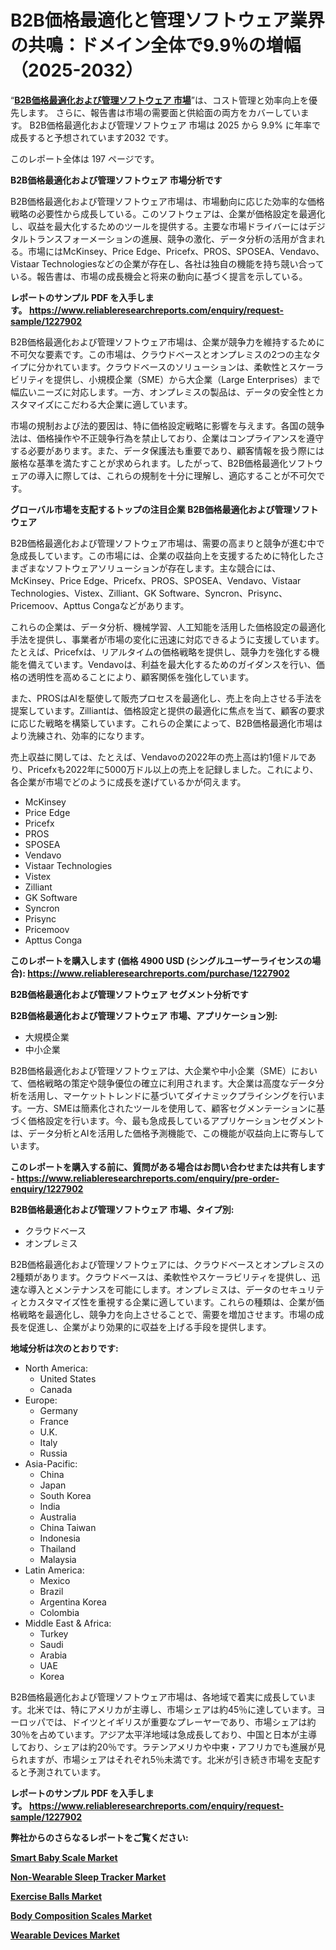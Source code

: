 <p><h1>B2B価格最適化と管理ソフトウェア業界の共鳴：ドメイン全体で9.9％の増幅（2025-2032）</h1></p><p>&ldquo;<strong><a href="https://www.reliableresearchreports.com/b2b-price-optimization-and-management-software-r1227902?utm_campaign=110&utm_medium=9&utm_source=Github&utm_content=ia&utm_term=11012025&utm_id=b2b-price-optimization-and-management-software">B2B価格最適化および管理ソフトウェア 市場</a></strong>&rdquo;は、コスト管理と効率向上を優先します。 さらに、報告書は市場の需要面と供給面の両方をカバーしています。 B2B価格最適化および管理ソフトウェア 市場は 2025 から 9.9% に年率で成長すると予想されています2032 です。</p>
<p>このレポート全体は 197 ページです。</p>
<p><strong>B2B価格最適化および管理ソフトウェア 市場分析です</strong></p>
<p><p>B2B価格最適化および管理ソフトウェア市場は、市場動向に応じた効率的な価格戦略の必要性から成長している。このソフトウェアは、企業が価格設定を最適化し、収益を最大化するためのツールを提供する。主要な市場ドライバーにはデジタルトランスフォーメーションの進展、競争の激化、データ分析の活用が含まれる。市場にはMcKinsey、Price Edge、Pricefx、PROS、SPOSEA、Vendavo、Vistaar Technologiesなどの企業が存在し、各社は独自の機能を持ち競い合っている。報告書は、市場の成長機会と将来の動向に基づく提言を示している。</p></p>
<p><strong>レポートのサンプル PDF を入手します。&nbsp;<a href="https://www.reliableresearchreports.com/enquiry/request-sample/1227902?utm_campaign=110&utm_medium=9&utm_source=Github&utm_content=ia&utm_term=11012025&utm_id=b2b-price-optimization-and-management-software">https://www.reliableresearchreports.com/enquiry/request-sample/1227902</a></strong></p>
<p><p>B2B価格最適化および管理ソフトウェア市場は、企業が競争力を維持するために不可欠な要素です。この市場は、クラウドベースとオンプレミスの2つの主なタイプに分かれています。クラウドベースのソリューションは、柔軟性とスケーラビリティを提供し、小規模企業（SME）から大企業（Large Enterprises）まで幅広いニーズに対応します。一方、オンプレミスの製品は、データの安全性とカスタマイズにこだわる大企業に適しています。</p><p>市場の規制および法的要因は、特に価格設定戦略に影響を与えます。各国の競争法は、価格操作や不正競争行為を禁止しており、企業はコンプライアンスを遵守する必要があります。また、データ保護法も重要であり、顧客情報を扱う際には厳格な基準を満たすことが求められます。したがって、B2B価格最適化ソフトウェアの導入に際しては、これらの規制を十分に理解し、適応することが不可欠です。</p></p>
<p><strong>グローバル市場を支配するトップの注目企業 B2B価格最適化および管理ソフトウェア</strong></p>
<p><p>B2B価格最適化および管理ソフトウェア市場は、需要の高まりと競争が進む中で急成長しています。この市場には、企業の収益向上を支援するために特化したさまざまなソフトウェアソリューションが存在します。主な競合には、McKinsey、Price Edge、Pricefx、PROS、SPOSEA、Vendavo、Vistaar Technologies、Vistex、Zilliant、GK Software、Syncron、Prisync、Pricemoov、Apttus Congaなどがあります。</p><p>これらの企業は、データ分析、機械学習、人工知能を活用した価格設定の最適化手法を提供し、事業者が市場の変化に迅速に対応できるように支援しています。たとえば、Pricefxは、リアルタイムの価格戦略を提供し、競争力を強化する機能を備えています。Vendavoは、利益を最大化するためのガイダンスを行い、価格の透明性を高めることにより、顧客関係を強化しています。</p><p>また、PROSはAIを駆使して販売プロセスを最適化し、売上を向上させる手法を提案しています。Zilliantは、価格設定と提供の最適化に焦点を当て、顧客の要求に応じた戦略を構築しています。これらの企業によって、B2B価格最適化市場はより洗練され、効率的になります。</p><p>売上収益に関しては、たとえば、Vendavoの2022年の売上高は約1億ドルであり、Pricefxも2022年に5000万ドル以上の売上を記録しました。これにより、各企業が市場でどのように成長を遂げているかが伺えます。</p></p>
<p><ul><li>McKinsey</li><li>Price Edge</li><li>Pricefx</li><li>PROS</li><li>SPOSEA</li><li>Vendavo</li><li>Vistaar Technologies</li><li>Vistex</li><li>Zilliant</li><li>GK Software</li><li>Syncron</li><li>Prisync</li><li>Pricemoov</li><li>Apttus Conga</li></ul></p>
<p><strong>このレポートを購入します (価格 4900 USD (シングルユーザーライセンスの場合):&nbsp;<a href="https://www.reliableresearchreports.com/purchase/1227902?utm_campaign=110&utm_medium=9&utm_source=Github&utm_content=ia&utm_term=11012025&utm_id=b2b-price-optimization-and-management-software">https://www.reliableresearchreports.com/purchase/1227902</a></strong></p>
<p><strong>B2B価格最適化および管理ソフトウェア セグメント分析です</strong></p>
<p><strong>B2B価格最適化および管理ソフトウェア 市場、アプリケーション別:</strong></p>
<p><ul><li>大規模企業</li><li>中小企業</li></ul></p>
<p><p>B2B価格最適化および管理ソフトウェアは、大企業や中小企業（SME）において、価格戦略の策定や競争優位の確立に利用されます。大企業は高度なデータ分析を活用し、マーケットトレンドに基づいてダイナミックプライシングを行います。一方、SMEは簡素化されたツールを使用して、顧客セグメンテーションに基づく価格設定を行います。今、最も急成長しているアプリケーションセグメントは、データ分析とAIを活用した価格予測機能で、この機能が収益向上に寄与しています。</p></p>
<p><strong>このレポートを購入する前に、質問がある場合はお問い合わせまたは共有します - <a href="https://www.reliableresearchreports.com/enquiry/pre-order-enquiry/1227902?utm_campaign=110&utm_medium=9&utm_source=Github&utm_content=ia&utm_term=11012025&utm_id=b2b-price-optimization-and-management-software">https://www.reliableresearchreports.com/enquiry/pre-order-enquiry/1227902</a></strong></p>
<p><strong>B2B価格最適化および管理ソフトウェア 市場、タイプ別:</strong></p>
<p><ul><li>クラウドベース</li><li>オンプレミス</li></ul></p>
<p><p>B2B価格最適化および管理ソフトウェアには、クラウドベースとオンプレミスの2種類があります。クラウドベースは、柔軟性やスケーラビリティを提供し、迅速な導入とメンテナンスを可能にします。オンプレミスは、データのセキュリティとカスタマイズ性を重視する企業に適しています。これらの種類は、企業が価格戦略を最適化し、競争力を向上させることで、需要を増加させます。市場の成長を促進し、企業がより効果的に収益を上げる手段を提供します。</p></p>
<p><strong>地域分析は次のとおりです:</strong></p>
<p><ul>
    <li>
        North America:
        <ul>
            <li>United States</li>
            <li>Canada</li>
        </ul>
    </li>
    <li>
        Europe:
        <ul>
            <li>Germany</li>
            <li>France</li>
            <li>U.K.</li>
            <li>Italy</li>
            <li>Russia</li>
        </ul>
    </li>
    <li>
        Asia-Pacific:
        <ul>
            <li>China</li>
            <li>Japan</li>
            <li>South Korea</li>
            <li>India</li>
            <li>Australia</li>
            <li>China Taiwan</li>
            <li>Indonesia</li>
            <li>Thailand</li>
            <li>Malaysia</li>
        </ul>
    </li>
    <li>
        Latin America:
        <ul>
            <li>Mexico</li>
            <li>Brazil</li>
            <li>Argentina Korea</li>
            <li>Colombia</li>
        </ul>
    </li>
    <li>
        Middle East & Africa:
        <ul>
            <li>Turkey</li>
            <li>Saudi</li>
            <li>Arabia</li>
            <li>UAE</li>
            <li>Korea</li>
        </ul>
    </li>
    </ul></p>
<p><p>B2B価格最適化および管理ソフトウェア市場は、各地域で着実に成長しています。北米では、特にアメリカが主導し、市場シェアは約45％に達しています。ヨーロッパでは、ドイツとイギリスが重要なプレーヤーであり、市場シェアは約30％を占めています。アジア太平洋地域は急成長しており、中国と日本が主導しており、シェアは約20％です。ラテンアメリカや中東・アフリカでも進展が見られますが、市場シェアはそれぞれ5％未満です。北米が引き続き市場を支配すると予測されています。</p></p>
<p><strong>レポートのサンプル PDF を入手します。&nbsp;<a href="https://www.reliableresearchreports.com/enquiry/request-sample/1227902?utm_campaign=110&utm_medium=9&utm_source=Github&utm_content=ia&utm_term=11012025&utm_id=b2b-price-optimization-and-management-software">https://www.reliableresearchreports.com/enquiry/request-sample/1227902</a></strong></p>
<p><strong></strong></p>
<p><strong></strong></p>
<p><strong></strong></p>
<p><strong></strong></p>
<p><strong>弊社からのさらなるレポートをご覧ください:</strong></p>
<p><strong><p><a href="https://github.com/janraimondo83/Market-Research-Report-List-1/blob/main/smart-baby-scale-market.md?utm_campaign=110&utm_medium=9&utm_source=Github&utm_content=ia&utm_term=11012025&utm_id=b2b-price-optimization-and-management-software">Smart Baby Scale Market</a></p><p><a href="https://github.com/sca704osol/Market-Research-Report-List-1/blob/main/non-wearable-sleep-tracker-market.md?utm_campaign=110&utm_medium=9&utm_source=Github&utm_content=ia&utm_term=11012025&utm_id=b2b-price-optimization-and-management-software">Non-Wearable Sleep Tracker Market</a></p><p><a href="https://github.com/mauripalmi/Market-Research-Report-List-5/blob/main/exercise-balls-market.md?utm_campaign=110&utm_medium=9&utm_source=Github&utm_content=ia&utm_term=11012025&utm_id=b2b-price-optimization-and-management-software">Exercise Balls Market</a></p><p><a href="https://github.com/kbollin866/Market-Research-Report-List-1/blob/main/body-composition-scales-market.md?utm_campaign=110&utm_medium=9&utm_source=Github&utm_content=ia&utm_term=11012025&utm_id=b2b-price-optimization-and-management-software">Body Composition Scales Market</a></p><p><a href="https://github.com/sholympia197070/Market-Research-Report-List-1/blob/main/wearable-devices-market.md?utm_campaign=110&utm_medium=9&utm_source=Github&utm_content=ia&utm_term=11012025&utm_id=b2b-price-optimization-and-management-software">Wearable Devices Market</a></p></strong></p>